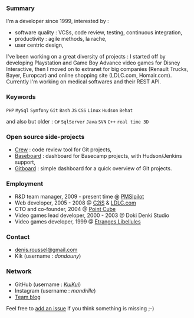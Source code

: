 ### Summary

I'm a developer since 1999, interested by :

* software quality : VCSs, code review, testing, continuous integration,
* productivity : agile methods, la rache,
* user centric design,

I've been working on a great diversity of projects : I started off by developing Playstation and Game Boy Advance video games for Disney Interactive, then I moved on to extranet for big companies (Renault Trucks, Bayer, Europcar) and online shopping site (LDLC.com, Homair.com). Currently I'm working on medical softwares and their REST API.


### Keywords

`PHP` `MySql` `Symfony` `Git` `Bash` `JS` `CSS` `Linux` `Hudson` `Behat`

and also but older : `C#` `SqlServer` `Java` `SVN` `C++` `real time 3D`


### Open source side-projects

* [Crew](http://pmsipilot.github.com/Crew) : code review tool for Git projects,
* [Baseboard](http://pmsipilot.github.com/Baseboard) : dashboard for Basecamp projects, with Hudson/Jenkins support,
* [Gitboard](http://kuikui.github.com/Gitboard) : simple dashboard for a quick overview of Git projects.

### Employment

* R&D team manager, 2009 - present time @ [PMSIpilot](http://www.pmsipilot.com)
* Web developer, 2005 - 2008 @ [C2iS](http://c2is.fr) & [LDLC.com](http://www.ldlc.com)
* CTO and co-founder, 2004 @ [Point Cube](http://www.pointcube.fr)
* Video games lead developer, 2000 - 2003 @ Doki Denki Studio
* Video games developer, 1999 @ [Etranges Libellules](http://www.etranges-libellules.fr/)

### Contact

* denis.roussel@gmail.com
* Kik (username : *dondouny*)

### Network

* GitHub (username : [*KuiKui*](https://github.com/KuiKui))
* Instagram (username : *mandrille*)
* [Team blog](http://team-fusion.pmsipilot.com)

Feel free to [add an issue](https://github.com/KuiKui/Profile/issues) if you think something is missing ;-)